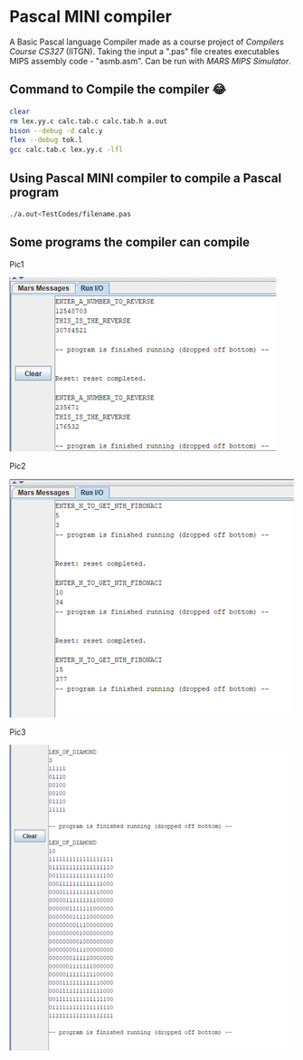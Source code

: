 # Pascal MINI compiler

A Basic Pascal language Compiler made as a course project of *Compilers Course CS327* (IITGN). Taking the input a ".pas" file creates executables MIPS assembly code - "asmb.asm". Can be run with *MARS MIPS Simulator*.

## Command to Compile the compiler 😂


```bash
clear
rm lex.yy.c calc.tab.c calc.tab.h a.out
bison --debug -d calc.y
flex --debug tok.l
gcc calc.tab.c lex.yy.c -lfl
```

## Using Pascal MINI compiler to compile a Pascal program

```bash
./a.out<TestCodes/filename.pas
```

## Some programs the compiler can compile

Pic1

![alt text](PicsForReadME/zz1.png)

Pic2

![alt text](PicsForReadME/zz2.png)

Pic3

![alt text](PicsForReadME/zz3.png)
